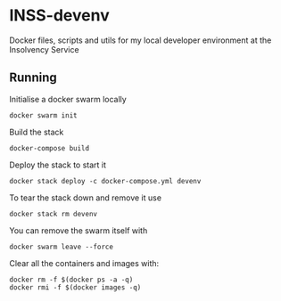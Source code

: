 # INSS-devenv
Docker files, scripts and utils for my local developer environment at the Insolvency Service

## Running

Initialise a docker swarm locally

```
docker swarm init
```

Build the stack

```
docker-compose build
```

Deploy the stack to start it

```
docker stack deploy -c docker-compose.yml devenv
```

To tear the stack down and remove it use

```
docker stack rm devenv
```

You can remove the swarm itself with

```
docker swarm leave --force
```

Clear all the containers and images with:

```
docker rm -f $(docker ps -a -q)
docker rmi -f $(docker images -q)
```
